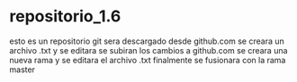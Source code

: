 # repositorio_1.6
esto es un repositorio git
sera descargado desde github.com
se creara un archivo .txt y se editara
se subiran los cambios a github.com
se creara una nueva rama y se editara el archivo .txt
finalmente se fusionara con la rama master
